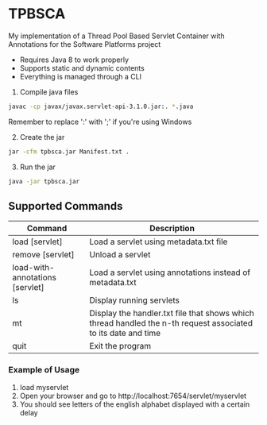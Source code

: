 # TPBSCA
My implementation of a Thread Pool Based Servlet Container with Annotations for the Software Platforms project

- Requires Java 8 to work properly
- Supports static and dynamic contents
- Everything is managed through a CLI 


1) Compile java files
```bash
javac -cp javax/javax.servlet-api-3.1.0.jar:. *.java
```
Remember to replace ':' with ';' if you're using Windows

2) Create the jar 
```bash
jar -cfm tpbsca.jar Manifest.txt .
```
3) Run the jar
```bash
java -jar tpbsca.jar
```
## Supported Commands
| Command | Description |
| --- | --- |
| load [servlet]| Load a servlet using metadata.txt file |
| remove [servlet] | Unload a servlet |
| load-with-annotations [servlet] | Load a servlet using annotations instead of metadata.txt | 
| ls | Display running servlets |
| mt | Display the handler.txt file that shows which thread handled the n-th request associated to its date and time |
| quit | Exit the program |

### Example of Usage
1. load myservlet
2. Open your browser and go to http://localhost:7654/servlet/myservlet
3. You should see letters of the english alphabet displayed with a certain delay
